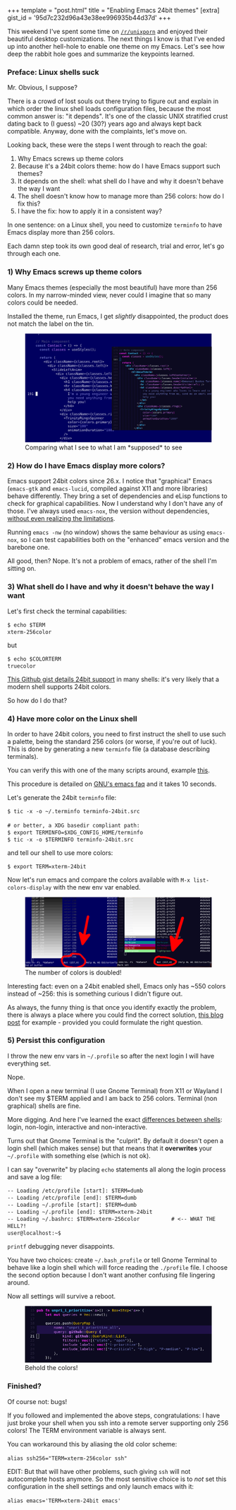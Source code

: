 +++
template = "post.html"
title = "Enabling Emacs 24bit themes"
[extra]
gist_id = '95d7c232d96a43e38ee996935b44d37d'
+++

This weekend I've spent some time on [`/r/unixporn`](https://old.reddit.com/r/unixporn/) and enjoyed their beautiful desktop customizations. The next things I know is that I've ended up into another hell-hole to enable one theme on my Emacs. Let's see how deep the rabbit hole goes and summarize the keypoints learned.

### Preface: Linux shells suck

Mr. Obvious, I suppose?

There is a crowd of lost souls out there trying to figure out and explain in which order the linux shell loads configuration files, because the most common answer is: "it depends". It's one of the classic UNIX stratified crust dating back to (I guess) ~20 (30?) years ago and always kept back compatible. Anyway, done with the complaints, let's move on.

Looking back, these were the steps I went through to reach the goal:

1) Why Emacs screws up theme colors
2) Because it's a 24bit colors theme: how do I have Emacs support such themes?
3) It depends on the shell: what shell do I have and why it doesn't behave the way I want
4) The shell doesn't know how to manage more than 256 colors: how do I fix this?
5) I have the fix: how to apply it in a consistent way?

In one sentence: on a Linux shell, you need to customize `terminfo` to have Emacs display more than 256 colors.

Each damn step took its own good deal of research, trial and error, let's go through each one.

### 1) Why Emacs screws up theme colors

Many Emacs themes (especially the most beautiful) have more than 256 colors. In my narrow-minded view, never could I imagine that so many colors could be needed.

Installed the theme, run Emacs, I get *slightly* disappointed, the product does not match the label on the tin.

<figure>
    <img src="/images/emacs-theme-00.png">
    <figcaption>Comparing what I see to what I am *supposed* to see</figcaption>
</figure>


### 2) How do I have Emacs display more colors?

Emacs support 24bit colors since 26.x. I notice that "graphical" Emacs (`emacs-gtk` and `emacs-lucid`, compiled against X11 and more libraries) behave differently. They bring a set of dependencies and eLisp functions to check for graphical capabilities. Now I understand why I don't have any of those. I've always used `emacs-nox`, the version without dependencies, [without even realizing the limitations](https://emacs.stackexchange.com/a/45564).

Running `emacs -nw` (no window) shows the same behaviour as using `emacs-nox`, so I can test capabilities both on the "enhanced" emacs version and the barebone one.

All good, then? Nope. It's not a problem of emacs, rather of the shell I'm sitting on.

### 3) What shell do I have and why it doesn't behave the way I want

Let's first check the terminal capabilities:

```
$ echo $TERM
xterm-256color
```

but

```
$ echo $COLORTERM
truecolor
```

[This Github gist details 24bit support](https://gist.github.com/XVilka/8346728) in many shells: it's very likely that a modern shell supports 24bit colors.

So how do I do that?

### 4) Have more color on the Linux shell

In order to have 24bit colors, you need to first instruct the shell to use such a palette, being the standard 256 colors (or worse, if you're out of luck). This is done by generating a new `terminfo` file (a database describing terminals).

You can verify this with one of the many scripts around, example [this](https://askubuntu.com/questions/821157/print-a-256-color-test-pattern-in-the-terminal).

This procedure is detailed on [GNU's emacs faq](https://www.gnu.org/software/emacs/manual/html_node/efaq/Colors-on-a-TTY.html) and it takes 10 seconds.

Let's generate the 24bit `terminfo` file:

```
$ tic -x -o ~/.terminfo terminfo-24bit.src

# or better, a XDG basedir compliant path:
$ export TERMINFO=$XDG_CONFIG_HOME/terminfo
$ tic -x -o $TERMINFO terminfo-24bit.src
```

and tell our shell to use more colors:

```
$ export TERM=xterm-24bit
```

Now let's run emacs and compare the colors available with `M-x list-colors-display` with the new env var enabled.

<figure>
    <img src="/images/emacs-theme-03.png">
    <figcaption>The number of colors is doubled!</figcaption>
</figure>

Interesting fact: even on a 24bit enabled shell, Emacs only has ~550 colors instead of ~256: this is something curious I didn't figure out.

As always, the funny thing is that once you identify exactly the problem, there is always a place where you could find the correct solution, [this blog post](http://www.skybert.net/emacs/colourful-tty-emacs) for example - provided you could formulate the right question.

### 5) Persist this configuration

I throw the new env vars in `~/.profile` so after the next login I will have everything set.

Nope.

When I open a new terminal (I use Gnome Terminal) from X11 or Wayland I don't see my $TERM applied and I am back to 256 colors. Terminal (non graphical) shells are fine.

More digging. And here I've learned the exact [differences between shells](https://unix.stackexchange.com/questions/170493/login-non-login-and-interactive-non-interactive-shells): login, non-login, interactive and non-interactive.

Turns out that Gnome Terminal is the "culprit". By default it doesn't open a login shell (which makes sense) but that means that it **overwrites** your `~/.profile` with something else (which is not ok).

I can say "overwrite" by placing `echo` statements all along the login process and save a log file:

```
-- Loading /etc/profile [start]: $TERM=dumb
-- Loading /etc/profile [end]: $TERM=dumb
-- Loading ~/.profile [start]: $TERM=dumb
-- Loading ~/.profile [end]: $TERM=xterm-24bit
-- Loading ~/.bashrc: $TERM=xterm-256color          # <-- WHAT THE HELL?!
user@localhost:~$
```

`printf` debugging never disappoints.

You have two choices: create `~/.bash_profile` or tell Gnome Terminal to behave like a login shell which will force reading the `./profile` file. I choose the second option because I don't want another confusing file lingering around.

Now all settings will survive a reboot.

<figure>
    <img src="/images/emacs-theme-04.png">
    <figcaption>Behold the colors!</figcaption>
</figure>

### Finished?

Of course not: bugs!

If you followed and implemented the above steps, congratulations: I have just broke your shell when you ssh into a remote server supporting only 256 colors! The TERM environment variable is always sent.

You can workaround this by aliasing the old color scheme:

`alias ssh256="TERM=xterm-256color ssh"`

EDIT: But that will have other problems, such giving `ssh` will not autocomplete hosts anymore. So the most sensitive choice is to *not* set this configuration in the shell settings and only launch emacs with it:

`alias emacs='TERM=xterm-24bit emacs'`
